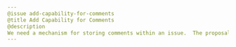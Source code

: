 ```yaml
---
@issue add-capability-for-comments
@title Add Capability for Comments
@description
We need a mechanism for storing comments within an issue.  The proposal is that a comment can be added to an issue using the @comment annotation.
---
```

